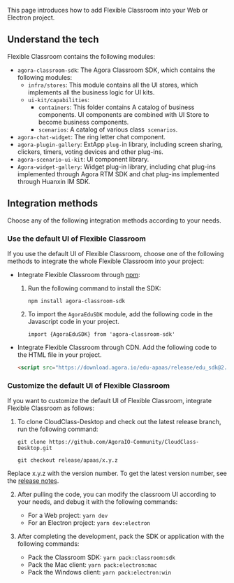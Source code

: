 This page introduces how to add Flexible Classroom into your Web or Electron project.

## Understand the tech

Flexible Classroom contains the following modules:

- `agora-classroom-sdk`: The Agora Classroom SDK, which contains the following modules:
   - `infra/stores`: This module contains all the UI stores, which implements all the business logic for UI kits.
   - `ui-kit/capabilities`:
      - `containers`: This folder contains A catalog of business components. UI components are combined with UI Store to become business components.
      - `scenarios`: A catalog of various class` scenarios`.
- `agora-chat-widget`: The ring letter chat component.
- `agora-plugin-gallery`: ExtApp `plug-`in library, including screen sharing, clickers, timers, voting devices and other plug-ins.
- `agora-scenario-ui-kit`: UI component library.
- `Agora-widget-gallery`: Widget plug-in library, including chat plug-ins implemented through Agora RTM SDK and chat plug-ins implemented through Huanxin IM SDK.

## Integration methods

Choose any of the following integration methods according to your needs.

<a name="default_ui"></a>

### Use the default UI of Flexible Classroom

If you use the default UI of Flexible Classroom, choose one of the following methods to integrate the whole Flexible Classroom into your project:

- Integrate Flexible Classroom through [npm](:https://www.npmjs.com/package/agora-classroom-sdk):

   1. Run the following command to install the SDK:

      ```
      npm install agora-classroom-sdk
      ```

   2. To import the `AgoraEduSDK` module, add the following code in the Javascript code in your project.

      ```
      import {AgoraEduSDK} from 'agora-classroom-sdk'
      ```

- Integrate Flexible Classroom through CDN. Add the following code to the HTML file in your project.

   ```html
   <script src="https://download.agora.io/edu-apaas/release/edu_sdk@2.0.1.bundle.js"></script>
   ```

<a name="change_default_ui"></a>

### Customize the default UI of Flexible Classroom

If you want to customize the default UI of Flexible Classroom, integrate Flexible Classroom as follows:

1. To clone CloudClass-Desktop and check out the latest release branch, run the following command:

   ```
   git clone https://github.com/AgoraIO-Community/CloudClass-Desktop.git
   ```

   ```
   git checkout release/apaas/x.y.z
   ```

<div class="alert info">Replace x.y.z with the version number. To get the latest version number, see the <a href="/cn/agora-class/release_agora_class_web?platform=Web">release notes</a>.</div>

2. After pulling the code, you can modify the classroom UI according to your needs, and debug it with the following commands:

   - For a Web project: `yarn dev`
   - For an Electron project: `yarn dev:electron`

3. After completing the development, pack the SDK or application with the following commands:

   - Pack the Classroom SDK: `yarn pack:classroom:sdk`
   - Pack the Mac client: `yarn pack:electron:mac`
   - Pack the Windows client: `yarn pack:electron:win`